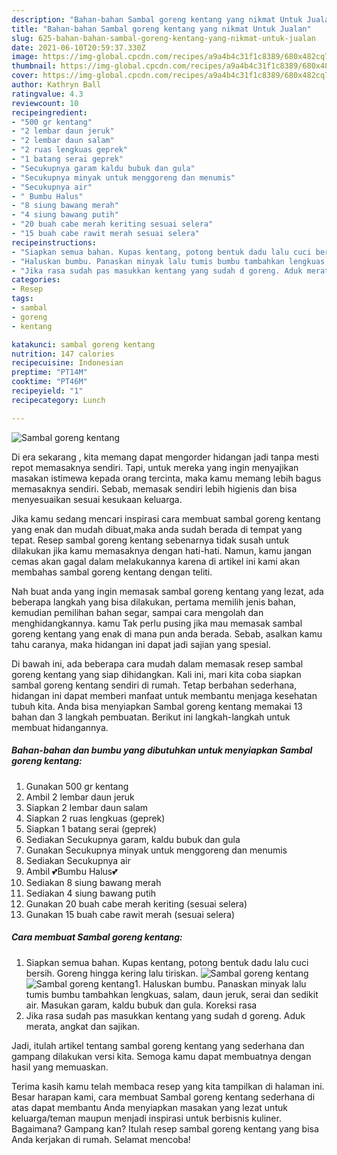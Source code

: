 ```yaml
---
description: "Bahan-bahan Sambal goreng kentang yang nikmat Untuk Jualan"
title: "Bahan-bahan Sambal goreng kentang yang nikmat Untuk Jualan"
slug: 625-bahan-bahan-sambal-goreng-kentang-yang-nikmat-untuk-jualan
date: 2021-06-10T20:59:37.330Z
image: https://img-global.cpcdn.com/recipes/a9a4b4c31f1c8389/680x482cq70/sambal-goreng-kentang-foto-resep-utama.jpg
thumbnail: https://img-global.cpcdn.com/recipes/a9a4b4c31f1c8389/680x482cq70/sambal-goreng-kentang-foto-resep-utama.jpg
cover: https://img-global.cpcdn.com/recipes/a9a4b4c31f1c8389/680x482cq70/sambal-goreng-kentang-foto-resep-utama.jpg
author: Kathryn Ball
ratingvalue: 4.3
reviewcount: 10
recipeingredient:
- "500 gr kentang"
- "2 lembar daun jeruk"
- "2 lembar daun salam"
- "2 ruas lengkuas geprek"
- "1 batang serai geprek"
- "Secukupnya garam kaldu bubuk dan gula"
- "Secukupnya minyak untuk menggoreng dan menumis"
- "Secukupnya air"
- " Bumbu Halus"
- "8 siung bawang merah"
- "4 siung bawang putih"
- "20 buah cabe merah keriting sesuai selera"
- "15 buah cabe rawit merah sesuai selera"
recipeinstructions:
- "Siapkan semua bahan. Kupas kentang, potong bentuk dadu lalu cuci bersih. Goreng hingga kering lalu tiriskan."
- "Haluskan bumbu. Panaskan minyak lalu tumis bumbu tambahkan lengkuas, salam, daun jeruk, serai dan sedikit air. Masukan garam, kaldu bubuk dan gula. Koreksi rasa"
- "Jika rasa sudah pas masukkan kentang yang sudah d goreng. Aduk merata, angkat dan sajikan."
categories:
- Resep
tags:
- sambal
- goreng
- kentang

katakunci: sambal goreng kentang 
nutrition: 147 calories
recipecuisine: Indonesian
preptime: "PT14M"
cooktime: "PT46M"
recipeyield: "1"
recipecategory: Lunch

---
```



![Sambal goreng kentang](https://img-global.cpcdn.com/recipes/a9a4b4c31f1c8389/680x482cq70/sambal-goreng-kentang-foto-resep-utama.jpg)

Di era  sekarang , kita memang dapat mengorder hidangan jadi tanpa mesti repot memasaknya sendiri. Tapi, untuk mereka yang ingin menyajikan masakan istimewa kepada orang tercinta, maka kamu memang lebih bagus memasaknya sendiri. Sebab, memasak sendiri lebih higienis dan bisa menyesuaikan sesuai kesukaan keluarga.

Jika kamu sedang mencari inspirasi cara membuat sambal goreng kentang yang enak dan mudah dibuat,maka anda sudah berada di tempat yang tepat. Resep sambal goreng kentang  sebenarnya tidak susah untuk dilakukan jika kamu memasaknya dengan hati-hati. Namun, kamu jangan cemas akan gagal dalam melakukannya 
karena di artikel ini kami akan membahas sambal goreng kentang dengan teliti.  



Nah buat anda yang ingin memasak sambal goreng kentang yang lezat, ada beberapa langkah yang bisa dilakukan, pertama memilih jenis bahan, kemudian pemilihan bahan segar, sampai cara mengolah dan menghidangkannya. kamu Tak perlu pusing jika mau memasak sambal goreng kentang yang enak di mana pun anda berada. Sebab, asalkan kamu  tahu caranya, maka hidangan ini dapat jadi sajian yang spesial.

Di bawah ini, ada beberapa cara mudah dalam memasak resep sambal goreng kentang yang siap dihidangkan. Kali ini, mari kita coba siapkan sambal goreng kentang sendiri di rumah. Tetap berbahan sederhana, hidangan ini dapat memberi manfaat untuk membantu menjaga kesehatan tubuh kita. Anda bisa menyiapkan Sambal goreng kentang memakai 13 bahan dan 3 langkah pembuatan. Berikut ini langkah-langkah untuk membuat hidangannya.

<!--inarticleads1-->

##### Bahan-bahan dan bumbu yang dibutuhkan untuk menyiapkan Sambal goreng kentang:

1. Gunakan 500 gr kentang
1. Ambil 2 lembar daun jeruk
1. Siapkan 2 lembar daun salam
1. Siapkan 2 ruas lengkuas (geprek)
1. Siapkan 1 batang serai (geprek)
1. Sediakan Secukupnya garam, kaldu bubuk dan gula
1. Gunakan Secukupnya minyak untuk menggoreng dan menumis
1. Sediakan Secukupnya air
1. Ambil  💕Bumbu Halus💕
1. Sediakan 8 siung bawang merah
1. Sediakan 4 siung bawang putih
1. Gunakan 20 buah cabe merah keriting (sesuai selera)
1. Gunakan 15 buah cabe rawit merah (sesuai selera)




<!--inarticleads2-->

##### Cara membuat Sambal goreng kentang:

1. Siapkan semua bahan. Kupas kentang, potong bentuk dadu lalu cuci bersih. Goreng hingga kering lalu tiriskan.
<img src="https://img-global.cpcdn.com/steps/47d78070d2c62889/160x128cq70/sambal-goreng-kentang-langkah-memasak-1-foto.jpg" alt="Sambal goreng kentang"><img src="https://img-global.cpcdn.com/steps/d366b1a252efa279/160x128cq70/sambal-goreng-kentang-langkah-memasak-1-foto.jpg" alt="Sambal goreng kentang">1. Haluskan bumbu. Panaskan minyak lalu tumis bumbu tambahkan lengkuas, salam, daun jeruk, serai dan sedikit air. Masukan garam, kaldu bubuk dan gula. Koreksi rasa
1. Jika rasa sudah pas masukkan kentang yang sudah d goreng. Aduk merata, angkat dan sajikan.




Jadi, itulah artikel tentang  sambal goreng kentang  yang sederhana dan gampang dilakukan versi kita. Semoga kamu dapat membuatnya dengan hasil yang memuaskan. 

Terima kasih kamu telah membaca resep yang kita tampilkan di halaman ini. Besar harapan kami, cara membuat  Sambal goreng kentang sederhana di atas dapat membantu Anda menyiapkan masakan yang lezat untuk keluarga/teman maupun menjadi inspirasi untuk berbisnis kuliner. Bagaimana? Gampang kan? Itulah resep sambal goreng kentang yang bisa Anda kerjakan di rumah. Selamat mencoba!

